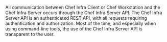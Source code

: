 All communication between Chef Infra Client or Chef Workstation and the Chef Infra Server occurs through the Chef Infra Server API. The Chef Infra Server API is an authenticated REST API, with all requests requiring authentication and authorization. Most of the time, and especially when using command-line tools, the use of the Chef Infra Server API is transparent to the user. 